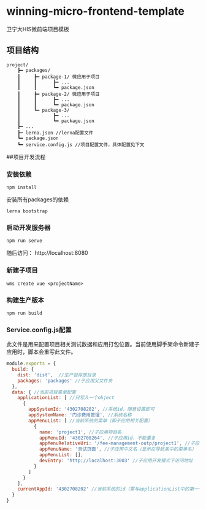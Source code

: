 # winning-micro-frontend-template
卫宁大HIS微前端项目模板

## 项目结构
```
project/
    ┣━ packages/ 
    ┃     ┣━ package-1/ 微应用子项目
    ┃     ┃      ┣━ ...
    ┃     ┃      ┗━ package.json
    ┃     ┣━ package-2/ 微应用子项目
    ┃     ┃      ┣━ ...
    ┃     ┃      ┗━ package.json
    ┃     ┗━ package-3/
    ┃            ┣━ ...
    ┃            ┗━ package.json
    ┣━ ...
    ┣━ lerna.json //lerna配置文件
    ┗━ package.json 
    ┗━ service.config.js //项目配置文件，具体配置见下文

```

##项目开发流程

### 安装依赖

```
npm install
```

安装所有packages的依赖
```
lerna bootstrap
```

### 启动开发服务器
```
npm run serve
```

随后访问： http://localhost:8080

### 新建子项目

```
wms create vue <projectName>
```

### 构建生产版本
```
npm run build
```

### Service.config.js配置

此文件是用来配置项目相关测试数据和应用打包位置。当前使用脚手架命令新建子应用时，脚本会重写此文件。

```js
module.exports = {
  build: {
    dist: 'dist',  //生产包存放目录
    packages: 'packages' //子应用父文件夹
  },
  data: { //当前项目菜单配置
    applicationList: [ //只写入一个object
      {
        appSystemId: '4302708202', //系统id，随意设置即可
        appSystemName: '门诊费用管理', //系统名称
        appMenuList: [ //当前系统的菜单（即子应用相关配置）
          {
            name: 'project1', //子应用项目名
            appMenuId: '4302708264', //子应用id，不能重复
            appMenuRelativeUri: '/fee-management-outp/project1', //子应用地址
            appMenuName: '测试页面', //子应用中文名（显示在导航条中的菜单名）
            appMenuList: [], 
            devEntry: 'http://localhost:3003' //子应用开发模式下访问地址
          }
        ]
      }
    ],
    currentAppId: '4302708202' //当前系统的id（需与applicationList中的第一个appSystemId对应）
  }
}

```